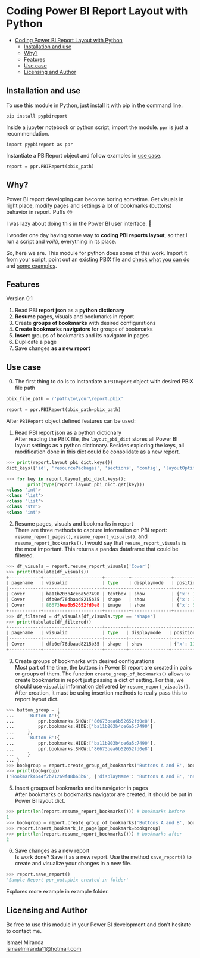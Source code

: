 # Coding Power BI Report Layout with Python

- [Coding Power BI Report Layout with Python](#coding-power-bi-report-layout-with-python)
  - [Installation and use](#installation-and-use)
  - [Why?](#why)
  - [Features](#features)
  - [Use case](#use-case)
  - [Licensing and Author](#licensing-and-author)


## Installation and use

To use this module in Python, just install it with pip in the command line.

```
pip install pypbireport
```

Inside a jupyter notebook or python script, import the module. `ppr` is just a recommendation. 

```
import pypbireport as ppr
```

Instantiate a PBIReport object and follow examples in [use case](#use-case).

```
report = ppr.PBIReport(pbix_path)
```




## Why?

Power BI report developing can become boring sometime. Get visuals in right place, modify pages and settings a lot of bookmarks (buttons) behavior in report. Puffs 😣  

I was lazy about doing this in the Power BI user interface. 🦥

I wonder one day having some way to **coding PBI reports layout**, so that I run a script and *voilà*, everything in its place.

So, here we are. This module for python does some of this work. Import it from your script, point out an existing PBIX file and [check what you can do](#features) and [some examples](#use-case).

## Features

Version 0.1  
1. Read PBI **report json** as a **python dictionary**
2. **Resume** pages, visuals and bookmarks in report
3. Create **groups of bookmarks** with desired configurations
4. **Create bookmarks navigators** for groups of bookmarks
5. **Insert** groups of bookmarks and its navigator in pages
6. Duplicate a page
7. Save changes **as a new report**

## Use case

0. The first thing to do is to instantiate a `PBIReport` object with desired PBIX file path

```python
pbix_file_path = r'path\to\your\report.pbix'

report = ppr.PBIReport(pbix_path=pbix_path)
```

After `PBIReport` object defined features can be used:

1. Read PBI report json as a python dictionary     
After reading the PBIX file, the ``layout_pbi_dict`` stores all Power BI layout settings as a python dictionary. Besides exploring the keys, all modification done in this dict could be consolidate as a new report.

```python
>>> print(report.layout_pbi_dict.keys())
dict_keys(['id', 'resourcePackages', 'sections', 'config', 'layoutOptimization'])

>>> for key in report.layout_pbi_dict.keys():
        print(type(report.layout_pbi_dict.get(key)))
<class 'int'>
<class 'list'>
<class 'list'>
<class 'str'>
<class 'int'>
```

2. Resume pages, visuals and bookmarks in report  
There are three methods to capture information on PBI report: ``resume_report_pages()``, ``resume_report_visuals()``, and ``resume_report_bookmarks()``. I would say that ``resume_report_visuals`` is the most important. This returns a pandas dataframe that could be filtered.

```python
>>> df_visuals = report.resume_report_visuals('Cover')
>>> print(tabulate(df_visuals))
+------------+----------------------+---------+---------------+----------------------+-------------------------------+--------+------------+----------+-------------+-----------+---------------+
| pagename   | visualid             | type    | displaymode   | position             | size                          | title  | subtitle   | fields   | groupname   | groupid   | pageid        |
|------------+----------------------+---------+---------------+----------------------+-------------------------------+--------+------------+----------+-------------+-----------+---------------|
| Cover      | ba11b203b4ce6a5c7490 | textbox | show          | {'x': 110, 'y': 56}  | {'width': 318, 'height': 56}  |        |            | {}       |             |           | ReportSection |
| Cover      | dfb0ef76dbaad8215b35 | shape   | show          | {'x': 110, 'y': 97}  | {'width': 357, 'height': 14}  |        |            | {}       |             |           | ReportSection |
| Cover      | 86673bea6b52652fd0e8 | image   | show          | {'x': 549, 'y': 126} | {'width': 180, 'height': 246} |        |            | {}       |             |           | ReportSection |
+------------+----------------------+---------+---------------+----------------------+-------------------------------+--------+------------+----------+-------------+-----------+---------------+
>>> df_filtered = df_visuals[df_visuals.type == 'shape']
>>> print(tabulate(df_filtered))
+------------+----------------------+--------+---------------+---------------------+------------------------------+--------+------------+----------+-------------+-----------+---------------+
| pagename   | visualid             | type   | displaymode   | position            | size                         | tile   | subtitle   | fields   | groupname   | groupid   | pageid        |
|------------+----------------------+--------+---------------+---------------------+------------------------------+--------+------------+----------+-------------+-----------+---------------|
| Cover      | dfb0ef76dbaad8215b35 | shape  | show          | {'x': 110, 'y': 97} | {'width': 357, 'height': 14} |        |            | {}       |             |           | ReportSection |
+------------+----------------------+--------+---------------+---------------------+------------------------------+--------+------------+----------+-------------+-----------+---------------+
```

3. Create groups of bookmarks with desired configurations  
Most part of the time, the buttons in Power BI report are created in pairs or groups of them. The function `create_group_of_bookmarks()` allows to create bookmarks in report just passing a dict of setting. For this, we should use `visualid` information delivered by `resume_report_visuals()`. After creation, it must be using insertion methods to really pass this to report layout dict.

```python
>>> button_group = {
...     'Button A':{
...         ppr.bookmarks.SHOW:['86673bea6b52652fd0e8'],
...         ppr.bookmarks.HIDE:['ba11b203b4ce6a5c7490']
...     },
...     'Button B':{
...         ppr.bookmarks.HIDE:['ba11b203b4ce6a5c7490'],
...         ppr.bookmarks.SHOW:['86673bea6b52652fd0e8']
...     }
... }
>>> bookgroup = report.create_group_of_bookmarks('Buttons A and B', book_group_config_dict=button_group)
>>> print(bookgroup)
('Bookmark4644f2b71269f48b63b6', {'displayName': 'Buttons A and B', 'name': 'Bookmark4644f2b71269f48b63b6', 'children':... )
```

5. Insert groups of bookmarks and its navigator in pages  
   After bookmarks or bookmarks navigator are created, it should be put in Power BI layout dict.

```python
>>> print(len(report.resume_report_bookmarks())) # bookmarks before
1 
>>> bookgroup = report.create_group_of_bookmarks('Buttons A and B', book_group_config_dict=button_group)
>>> report.insert_bookmark_in_page(ppr_bookmark=bookgroup)
>>> print(len(report.resume_report_bookmarks())) # bookmarks after
2
```

6. Save changes as a new report  
Is work done? Save it as a new report. Use the method `save_report()` to create and visualize your changes in a new file.

```python
>>> report.save_report()
'Sample Report ppr_out.pbix created in folder'
```

Explores more example in example folder.

## Licensing and Author 

Be free to use this module in your Power BI development and don't hesitate to contact me.

Ismael Miranda  
<ismaelmiranda11@hotmail.com>
